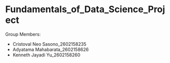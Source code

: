 # Fundamentals_of_Data_Science_Project
Group Members: 
- Cristoval Neo Sasono_2602158235
- Adyatama Mahabarata_2602158626
- Kenneth Jayadi Yu_2602158260

